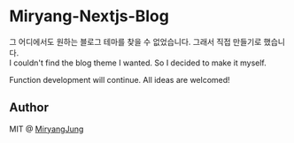 # Miryang-Nextjs-Blog

그 어디에서도 원하는 블로그  테마를 찾을 수 없었습니다. 그래서 직접 만들기로 했습니다.  
I couldn't find the blog theme I wanted. So I decided to make it myself.

Function development will continue.  All ideas are welcomed!

## Author
MIT @ [MiryangJung](https://github.com/MiryangJung)